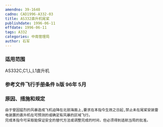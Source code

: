 ```yaml
---
amendno: 39-1648
cadno: CAD1996-A332-03
title: AS332直升机尾桨
publishdate: 1996-06-11
effdate: 1996-06-11
tags: A332
categories: 中南管理局
author: 石军
---
```


### 适用范围 
AS332C,C1,L,L1直升机

<!--more-->
### 参考文件飞行手册条件 b版 96年 5月

### 原因、措施和规定 
    由于曾因猛烈的风暴造成飞机迫降在北部海面上,要求在本指令生效之日起,禁止未在尾桨安装雷电装置的直升机在可预测的或确定有风暴的区域飞行。 
    完成本指令可采取能保证安全的替代方法或调整完成的时间，但必须得到适航当局的批准。
